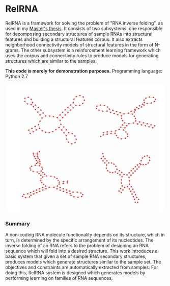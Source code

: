 # RelRNA

RelRNA is a framework for solving the problem of "RNA inverse folding", as used in my [Master's thesis](http://www.bioinf.uni-freiburg.de/Lehre/Theses/MA_Parastou_Kohvaei.pdf). It consists of two subsystems: one responsible for decomposing secondary structures of sample RNAs into structural features and building a structural features corpus.  It also extracts neighborhood connectivity models of structural features in the form of N-grams. The other subsystem is a reinforcement learning framework  which  uses  the  corpus  and  connectivity  rules  to  produce  models for generating structures which are similar to the samples.

**This code is merely for demonstration purposes.**
Programming language: Python 2.7

![alt text](https://github.com/pkohvaei/RelRNA/blob/master/data/sample_sturcture.png)

### Summary ###

A non-coding RNA molecule functionality depends on its structure, which in turn, is determined by the specific arrangement of its nucleotides.  The inverse folding of an RNA refers to the problem of designing an RNA sequence which will fold into a desired structure.  This work introduces a basic system that given a set of sample RNA secondary structures, produces models which generate structures similar to the sample set.  The objectives and constraints are automatically extracted from samples. For doing this, RelRNA system is designed which generates models by performing learning on families of RNA sequences.
